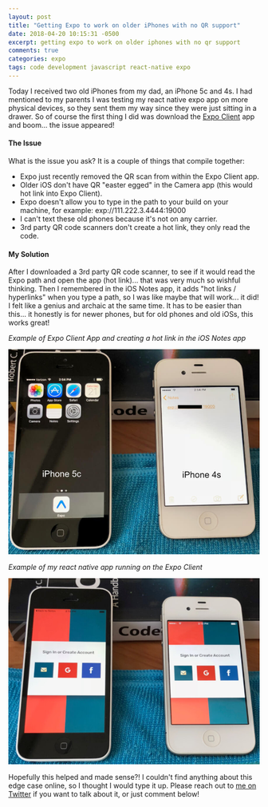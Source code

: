 ```yaml
---
layout: post
title: "Getting Expo to work on older iPhones with no QR support"
date: 2018-04-20 10:15:31 -0500
excerpt: getting expo to work on older iphones with no qr support
comments: true
categories: expo
tags: code development javascript react-native expo
---
```

Today I received two old iPhones from my dad, an iPhone 5c and 4s. I had mentioned to my parents I was testing my react native expo app on more physical devices, so they sent them my way since they were just sitting in a drawer. So of course the first thing I did was download the [Expo Client](https://itunes.apple.com/us/app/expo-client/id982107779) app and boom... the issue appeared!

#### The Issue
What is the issue you ask? It is a couple of things that compile together:
- Expo just recently removed the QR scan from within the Expo Client app.
- Older iOS don't have QR "easter egged" in the Camera app (this would hot link into Expo Client).
- Expo doesn't allow you to type in the path to your build on your machine, for example: exp://111.222.3.4444:19000
- I can't text these old phones because it's not on any carrier.
- 3rd party QR code scanners don't create a hot link, they only read the code.

#### My Solution

After I downloaded a 3rd party QR code scanner, to see if it would read the Expo path and open the app (hot link)... that was very much so wishful thinking. Then I remembered in the iOS Notes app, it adds "hot links / hyperlinks" when you type a path, so I was like maybe that will work... it did! I felt like a genius and archaic at the same time. It has to be easier than this... it honestly is for newer phones, but for old phones and old iOSs, this works great!

*Example of Expo Client App and creating a hot link in the iOS Notes app*
<div class="img-wrapper">
  <img class="img" src="/assets/img/expo/old-iphone-flow-example.jpg" alt="expo workflow example of iphone 5c and 4s">
</div>

*Example of my react native app running on the Expo Client*
<div class="img-wrapper">
  <img class="img" src="/assets/img/expo/old-iphone-expo-sign-in.jpg" alt="expo running on iphone 5c and 4s">
</div>

Hopefully this helped and made sense?! I couldn't find anything about this edge case online, so I thought I would type it up. Please reach out to [me on Twitter](https://twitter.com/calebnance) if you want to talk about it, or just comment below!
